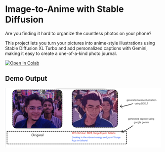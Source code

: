 # Image-to-Anime with Stable Diffusion

Are you finding it hard to organize the countless photos on your phone?

This project lets you turn your pictures into anime-style illustrations using Stable Diffusion XL Turbo and add personalized captions with Gemini, making it easy to create a one-of-a-kind photo journal.

<a target="_blank" href="https://colab.research.google.com/drive/14L8dFq2M2YU6h20PAJD2QyRUAy9GLzNe?usp=sharing">
  <img src="https://colab.research.google.com/assets/colab-badge.svg" alt="Open In Colab"/>
</a>

## Demo Output

<img src="https://raw.githubusercontent.com/Ankushdas178/Image-to-Anime/refs/heads/main/image%20desc%201.png"/>
